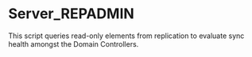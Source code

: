 # Server_REPADMIN
This script queries read-only elements from replication to evaluate sync health amongst the Domain Controllers.
